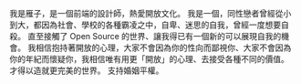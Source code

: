 我是雁子，是一個前端的設計師，熱愛開放文化。
我是一個，同性戀者曾經從小到大，都因為社會、學校的各種霸凌之中，自卑、迷思的自我，曾經一度想要自殺。
直至接觸了 Open Source 的世界、讓我得已有一個新的可以展現自我的機會。
我相信抱持著開放的心理，大家不會因為你的性向而鄙視你、大家不會因為你的年紀而懷疑你，我相信唯有用更「開放」的心理、去接受各種不同的價值。
才得以造就更完美的世界。
支持婚姻平權。
